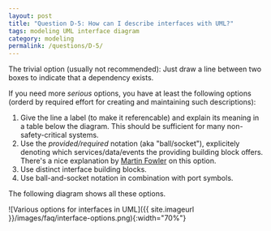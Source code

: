 ```yaml
---
layout: post
title: "Question D-5: How can I describe interfaces with UML?"
tags: modeling UML interface diagram
category: modeling
permalink: /questions/D-5/
---
```



The trivial option (usually not recommended):
Just draw a line between two boxes to indicate that a dependency exists.

If you need more _serious_ options, you have at least the following
options (orderd by required effort for creating and maintaining such descriptions):

1. Give the line a label (to make it referencable) and explain its meaning
in a table below the diagram. This should be sufficient for many non-safety-critical systems.
2. Use the _provided/required_ notation (aka "ball/socket"), explicitely
denoting which services/data/events the providing building block offers. There's a nice
explanation by [Martin Fowler](http://martinfowler.com/bliki/BallAndSocket.html) on this option.
3. Use distinct interface building blocks.
4. Use ball-and-socket notation in combination with port symbols.


The following diagram shows all these options.


![Various options for interfaces in UML]({{ site.imageurl }}/images/faq/interface-options.png){:width="70%"}

